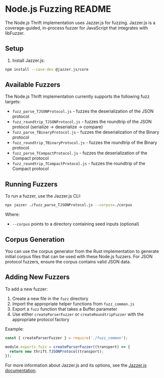 # Node.js Fuzzing README

The Node.js Thrift implementation uses Jazzer.js for fuzzing. Jazzer.js is a coverage-guided, in-process fuzzer for JavaScript that integrates with libFuzzer.

## Setup

1. Install Jazzer.js:
```bash
npm install --save-dev @jazzer.js/core
```

## Available Fuzzers

The Node.js Thrift implementation currently supports the following fuzz targets:

* `fuzz_parse_TJSONProtocol.js` - fuzzes the deserialization of the JSON protocol
* `fuzz_roundtrip_TJSONProtocol.js` - fuzzes the roundtrip of the JSON protocol (serialize -> deserialize -> compare)
* `fuzz_parse_TBinaryProtocol.js` - fuzzes the deserialization of the Binary protocol
* `fuzz_roundtrip_TBinaryProtocol.js` - fuzzes the roundtrip of the Binary protocol
* `fuzz_parse_TCompactProtocol.js` - fuzzes the deserialization of the Compact protocol
* `fuzz_roundtrip_TCompactProtocol.js` - fuzzes the roundtrip of the Compact protocol

## Running Fuzzers

To run a fuzzer, use the Jazzer.js CLI:

```bash
npx jazzer ./fuzz_parse_TJSONProtocol.js --corpus=./corpus
```

Where:
- `--corpus` points to a directory containing seed inputs (optional)

## Corpus Generation

You can use the corpus generator from the Rust implementation to generate initial corpus files that can be used with these Node.js fuzzers. For JSON protocol fuzzers, ensure the corpus contains valid JSON data.

## Adding New Fuzzers

To add a new fuzzer:

1. Create a new file in the `fuzz` directory
2. Import the appropriate helper functions from `fuzz_common.js`
3. Export a `fuzz` function that takes a Buffer parameter
4. Use either `createParserFuzzer` or `createRoundtripFuzzer` with the appropriate protocol factory

Example:
```javascript
const { createParserFuzzer } = require('./fuzz_common');

module.exports.fuzz = createParserFuzzer((transport) => {
  return new thrift.TJSONProtocol(transport);
});
```

For more information about Jazzer.js and its options, see the [Jazzer.js documentation](https://github.com/CodeIntelligenceTesting/jazzer.js). 